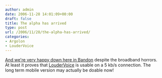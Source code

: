 ```yaml
---
author: admin
date: 2006-11-28 14:01:09+00:00
draft: false
title: The alpha has arrived
type: post
url: /2006/11/28/the-alpha-has-arrived/
categories:
- Argolon
- LouderVoice
---
```


[And we're very happy down here in Bandon](http://blog.loudervoice.com/2006/11/28/our-alpha-rocks/) despite the broadband horrors. At least it proves that [LouderVoice](http://www.loudervoice.com/) is usable on a 5 kb/s connection. The long term mobile version may actually be doable now!


